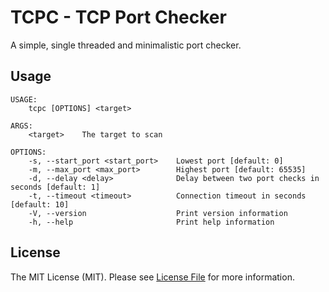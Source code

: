 # TCPC - TCP Port Checker

A simple, single threaded and minimalistic port checker.

## Usage
```shell
USAGE:
    tcpc [OPTIONS] <target>

ARGS:
    <target>    The target to scan

OPTIONS:
    -s, --start_port <start_port>    Lowest port [default: 0]
    -m, --max_port <max_port>        Highest port [default: 65535]
    -d, --delay <delay>              Delay between two port checks in seconds [default: 1]
    -t, --timeout <timeout>          Connection timeout in seconds [default: 10]
    -V, --version                    Print version information
    -h, --help                       Print help information
```


## License
The MIT License (MIT). Please see [License File][link-license] for more information.

[link-license]: https://github.com/Webklex/tcpc/blob/master/LICENSE